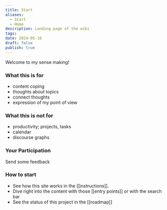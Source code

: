 ```yaml
---
title: Start
aliases:
  - Start
  - Home
description: Landing page of the wiki
tags: 
date: 2024-05-16
draft: false
publish: true
---
```

Welcome to my sense making!

### What this is for
- content coping
- thoughts about topics
- connect thoughts
- expression of my point of view

### What this is not for
- productivity; projects, tasks
- calendar
- discourse graphs

### Your Participation
Send some feedback

### How to start
- See how this site works in the [[instructions]]. 
- Dive right into the content with those [[entry points]] or with the search bar
- See the status of this project in the [[roadmap]]
